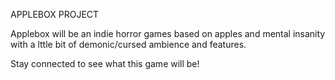 APPLEBOX PROJECT

Applebox will be an indie horror games based on apples and mental insanity with a lttle bit of demonic/cursed ambience and features.

Stay connected to see what this game will be!
